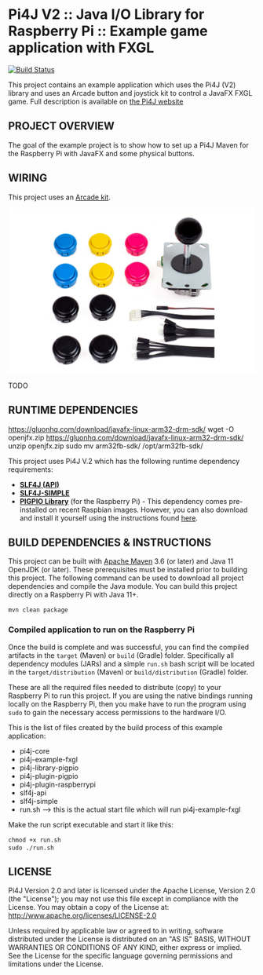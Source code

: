 
 Pi4J V2 :: Java I/O Library for Raspberry Pi :: Example game application with FXGL
===================================================================================

[![Build Status](https://github.com/pi4j/pi4j-example-fxgl/workflows/Maven/badge.svg)](https://github.com/Pi4J/pi4j-example-fxgl/actions/workflows/maven.yml)

This project contains an example application which uses the Pi4J (V2) library and uses 
an Arcade button and joystick kit to control a JavaFX FXGL game. Full description is available on 
[the Pi4J website](https://v2.pi4j.com/getting-started/game-development-with-fxgl/)

## PROJECT OVERVIEW

The goal of the example project is to show how to set up a Pi4J Maven for the Raspberry Pi with JavaFX and some
physical buttons.

## WIRING

This project uses an [Arcade kit](https://www.kiwi-electronics.nl/pim-471?search=arcade&description=true).

![Arcade kit components](assets/arcade_parts_kit.jpg)

TODO 

## RUNTIME DEPENDENCIES

https://gluonhq.com/download/javafx-linux-arm32-drm-sdk/
wget -O openjfx.zip https://gluonhq.com/download/javafx-linux-arm32-drm-sdk/
unzip openjfx.zip
sudo mv arm32fb-sdk/ /opt/arm32fb-sdk/



This project uses Pi4J V.2 which has the following runtime dependency requirements:
- [**SLF4J (API)**](https://www.slf4j.org/)
- [**SLF4J-SIMPLE**](https://www.slf4j.org/)
- [**PIGPIO Library**](http://abyz.me.uk/rpi/pigpio) (for the Raspberry Pi) - This 
dependency comes pre-installed on recent Raspbian images.  However, you can also 
download and install it yourself using the instructions found 
[here](http://abyz.me.uk/rpi/pigpio/download.html).

## BUILD DEPENDENCIES & INSTRUCTIONS

This project can be built with [Apache Maven](https://maven.apache.org/) 3.6 
(or later) and Java 11 OpenJDK (or later). These prerequisites must be installed 
prior to building this project.  The following command can be used to download 
all project dependencies and compile the Java module.  You can build this 
project directly on a Raspberry Pi with Java 11+.  

```
mvn clean package
```

### Compiled application to run on the Raspberry Pi

Once the build is complete and was successful, you can find the compiled 
artifacts in the `target` (Maven) or `build` (Gradle) folder.  Specifically 
all dependency modules (JARs) and a simple `run.sh` bash script will be located in the 
`target/distribution` (Maven) or `build/distribution` (Gradle) folder.  

These are all the required files needed to distribute (copy) to your
Raspberry Pi to run this project.  If you are using the native bindings running 
locally on the Raspberry Pi, then you make have to run the program using `sudo` 
to gain the necessary access permissions to the hardware I/O. 

This is the list of files created by the build process of this example application:

* pi4j-core
* pi4j-example-fxgl
* pi4j-library-pigpio
* pi4j-plugin-pigpio
* pi4j-plugin-raspberrypi
* slf4j-api
* slf4j-simple
* run.sh --> this is the actual start file which will run pi4j-example-fxgl

Make the run script executable and start it like this:

```
chmod +x run.sh
sudo ./run.sh
```

## LICENSE

 Pi4J Version 2.0 and later is licensed under the Apache License,
 Version 2.0 (the "License"); you may not use this file except in
 compliance with the License.  You may obtain a copy of the License at:
      http://www.apache.org/licenses/LICENSE-2.0

 Unless required by applicable law or agreed to in writing, software
 distributed under the License is distributed on an "AS IS" BASIS,
 WITHOUT WARRANTIES OR CONDITIONS OF ANY KIND, either express or implied.
 See the License for the specific language governing permissions and
 limitations under the License.

